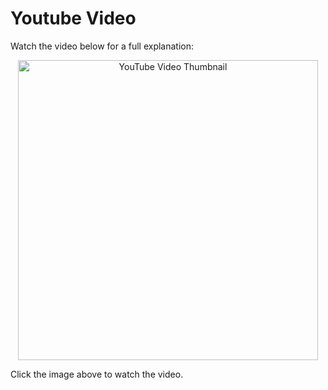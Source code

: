 # Youtube Video
Watch the video below for a full explanation:

<p align="center">
  <a href="https://www.youtube.com/watch?v=oN2605TxvJ8" target="_blank">
    <img src="https://img.youtube.com/vi/oN2605TxvJ8/0.jpg" alt="YouTube Video Thumbnail" width="480" />
  </a>
</p>

Click the image above to watch the video.

